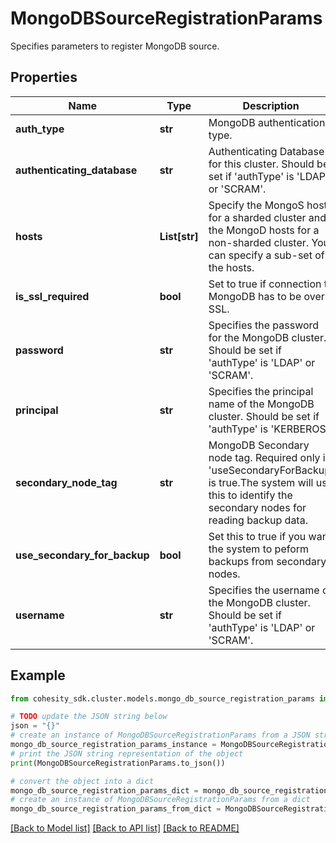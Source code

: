 # MongoDBSourceRegistrationParams

Specifies parameters to register MongoDB source.

## Properties

Name | Type | Description | Notes
------------ | ------------- | ------------- | -------------
**auth_type** | **str** | MongoDB authentication type. | 
**authenticating_database** | **str** | Authenticating Database for this cluster. Should be set if &#39;authType&#39; is &#39;LDAP&#39; or &#39;SCRAM&#39;. | [optional] 
**hosts** | **List[str]** | Specify the MongoS hosts for a sharded cluster and the MongoD hosts for a non-sharded cluster. You can specify a sub-set of the hosts. | 
**is_ssl_required** | **bool** | Set to true if connection to MongoDB has to be over SSL. | 
**password** | **str** | Specifies the password for the MongoDB cluster. Should be set if &#39;authType&#39; is &#39;LDAP&#39; or &#39;SCRAM&#39;. | [optional] 
**principal** | **str** | Specifies the principal name of the MongoDB cluster. Should be set if &#39;authType&#39; is &#39;KERBEROS&#39;. | [optional] 
**secondary_node_tag** | **str** | MongoDB Secondary node tag. Required only if &#39;useSecondaryForBackup&#39; is true.The system will use this to identify the secondary nodes for reading backup data. | [optional] 
**use_secondary_for_backup** | **bool** | Set this to true if you want the system to peform backups from secondary nodes. | 
**username** | **str** | Specifies the username of the MongoDB cluster. Should be set if &#39;authType&#39; is &#39;LDAP&#39; or &#39;SCRAM&#39;. | [optional] 

## Example

```python
from cohesity_sdk.cluster.models.mongo_db_source_registration_params import MongoDBSourceRegistrationParams

# TODO update the JSON string below
json = "{}"
# create an instance of MongoDBSourceRegistrationParams from a JSON string
mongo_db_source_registration_params_instance = MongoDBSourceRegistrationParams.from_json(json)
# print the JSON string representation of the object
print(MongoDBSourceRegistrationParams.to_json())

# convert the object into a dict
mongo_db_source_registration_params_dict = mongo_db_source_registration_params_instance.to_dict()
# create an instance of MongoDBSourceRegistrationParams from a dict
mongo_db_source_registration_params_from_dict = MongoDBSourceRegistrationParams.from_dict(mongo_db_source_registration_params_dict)
```
[[Back to Model list]](../README.md#documentation-for-models) [[Back to API list]](../README.md#documentation-for-api-endpoints) [[Back to README]](../README.md)


